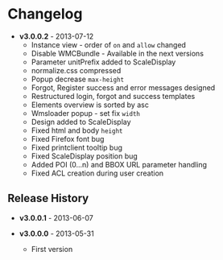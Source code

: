 # Changelog
* **v3.0.0.2** - 2013-07-12
  - Instance view - order of `on` and `allow` changed
  - Disable WMCBundle - Available in the next versions
  - Parameter unitPrefix added to ScaleDisplay
  - normalize.css compressed
  - Popup decrease `max-height`
  - Forgot, Register success and error messages designed
  - Restructured login, forgot and success templates
  - Elements overview is sorted by asc
  - Wmsloader popup - set fix `width`
  - Design added to ScaleDisplay
  - Fixed html and body `height`
  - Fixed Firefox font bug
  - Fixed printclient tooltip bug
  - Fixed ScaleDisplay position bug
  - Added POI (0...n) and BBOX URL parameter handling
  - Fixed ACL creation during user creation

## Release History

* **v3.0.0.1** - 2013-06-07

* **v3.0.0.0** - 2013-05-31
  - First version
